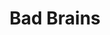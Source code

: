 ---
title: "Bad Brains"
summary: "American Hardcore Punk band formed in Washington, D.C. in 1977, initially as a jazz fusion ensemble called Mind Power. The band also do many reggae and dub tracks and featured elements from funk, heavy metal or hip hop. Classic line-up: — lead vocals , guitar — guitar — bass — drums, percussion The original line up broke up many times and some musicians replaced and : — lead vocals Taj Singleton — lead vocals — lead vocals — lead vocals — drums, percussion — drums, percussion"
image: "bad-brains.jpg"
---